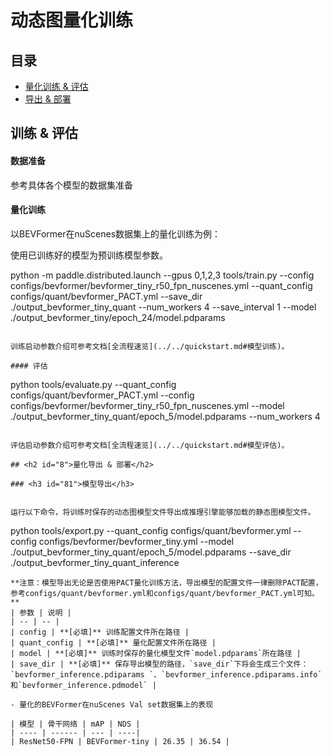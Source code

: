 # 动态图量化训练

## 目录
* [量化训练 & 评估](#4)
* [导出 & 部署](#8)

## <h2 id="4">训练 & 评估</h2>

#### 数据准备
参考具体各个模型的数据集准备

#### 量化训练

以BEVFormer在nuScenes数据集上的量化训练为例：

使用已训练好的模型为预训练模型参数。

python -m paddle.distributed.launch --gpus 0,1,2,3 tools/train.py --config configs/bevformer/bevformer_tiny_r50_fpn_nuscenes.yml --quant_config configs/quant/bevformer_PACT.yml --save_dir ./output_bevformer_tiny_quant --num_workers 4 --save_interval 1 --model ./output_bevformer_tiny/epoch_24/model.pdparams
```

训练启动参数介绍可参考文档[全流程速览](../../quickstart.md#模型训练)。

#### 评估

```
python tools/evaluate.py  --quant_config configs/quant/bevformer_PACT.yml --config configs/bevformer/bevformer_tiny_r50_fpn_nuscenes.yml --model ./output_bevformer_tiny_quant/epoch_5/model.pdparams --num_workers 4
```

评估启动参数介绍可参考文档[全流程速览](../../quickstart.md#模型评估)。

## <h2 id="8">量化导出 & 部署</h2>

### <h3 id="81">模型导出</h3>


运行以下命令，将训练时保存的动态图模型文件导出成推理引擎能够加载的静态图模型文件。

```
python tools/export.py --quant_config configs/quant/bevformer.yml --config configs/bevformer/bevformer_tiny.yml --model ./output_bevformer_tiny_quant/epoch_5/model.pdparams --save_dir ./output_bevformer_tiny_quant_inference
```
**注意：模型导出无论是否使用PACT量化训练方法，导出模型的配置文件一律删除PACT配置，参考configs/quant/bevformer.yml和configs/quant/bevformer_PACT.yml可知。**
| 参数 | 说明 |
| -- | -- |
| config | **[必填]** 训练配置文件所在路径 |
| quant_config | **[必填]** 量化配置文件所在路径 |
| model | **[必填]** 训练时保存的量化模型文件`model.pdparams`所在路径 |
| save_dir | **[必填]** 保存导出模型的路径，`save_dir`下将会生成三个文件：`bevformer_inference.pdiparams `、`bevformer_inference.pdiparams.info`和`bevformer_inference.pdmodel` |

- 量化的BEVFormer在nuScenes Val set数据集上的表现

| 模型 | 骨干网络 | mAP | NDS | 
| ---- | ------ | --- | ----| 
| ResNet50-FPN | BEVFormer-tiny | 26.35 | 36.54 |
